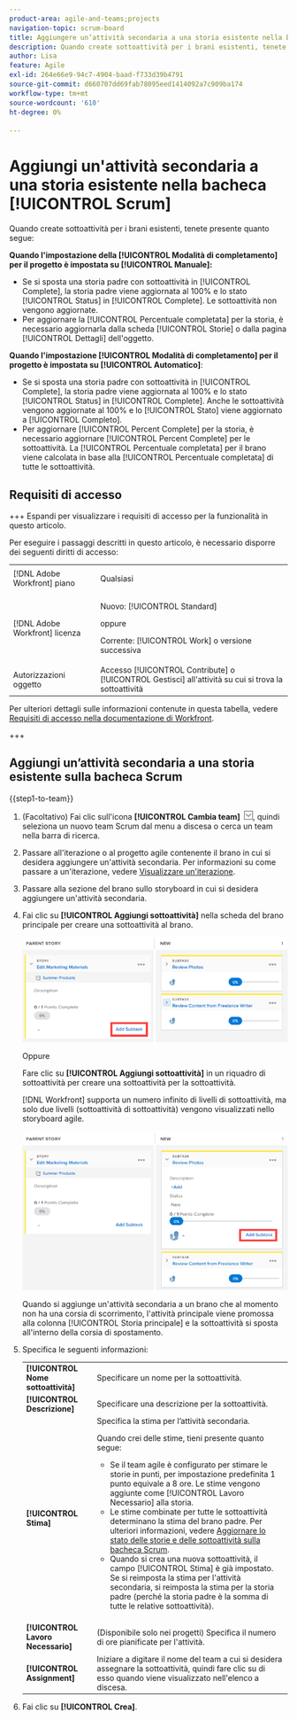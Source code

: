 ```yaml
---
product-area: agile-and-teams;projects
navigation-topic: scrum-board
title: Aggiungere un’attività secondaria a una storia esistente nella bacheca Scrum
description: Quando create sottoattività per i brani esistenti, tenete presente l'impostazione Modalità di completamento per il progetto, poiché questo influisce sul modo in cui i brani vengono aggiornati.
author: Lisa
feature: Agile
exl-id: 264e66e9-94c7-4904-baad-f733d39b4791
source-git-commit: d660707dd69fab78095eed1414092a7c909ba174
workflow-type: tm+mt
source-wordcount: '610'
ht-degree: 0%

---
```


# Aggiungi un&#39;attività secondaria a una storia esistente nella bacheca [!UICONTROL Scrum]

Quando create sottoattività per i brani esistenti, tenete presente quanto segue:

**Quando l&#39;impostazione della [!UICONTROL Modalità di completamento] per il progetto è impostata su [!UICONTROL Manuale]:**

* Se si sposta una storia padre con sottoattività in [!UICONTROL Complete], la storia padre viene aggiornata al 100% e lo stato [!UICONTROL Status] in [!UICONTROL Complete]. Le sottoattività non vengono aggiornate.
* Per aggiornare la [!UICONTROL Percentuale completata] per la storia, è necessario aggiornarla dalla scheda [!UICONTROL Storie] o dalla pagina [!UICONTROL Dettagli] dell&#39;oggetto.

**Quando l&#39;impostazione [!UICONTROL Modalità di completamento] per il progetto è impostata su [!UICONTROL Automatico]**:

* Se si sposta una storia padre con sottoattività in [!UICONTROL Complete], la storia padre viene aggiornata al 100% e lo stato [!UICONTROL Status] in [!UICONTROL Complete]. Anche le sottoattività vengono aggiornate al 100% e lo [!UICONTROL Stato] viene aggiornato a [!UICONTROL Completo].
* Per aggiornare [!UICONTROL Percent Complete] per la storia, è necessario aggiornare [!UICONTROL Percent Complete] per le sottoattività. La [!UICONTROL Percentuale completata] per il brano viene calcolata in base alla [!UICONTROL Percentuale completata] di tutte le sottoattività.

## Requisiti di accesso

+++ Espandi per visualizzare i requisiti di accesso per la funzionalità in questo articolo.

Per eseguire i passaggi descritti in questo articolo, è necessario disporre dei seguenti diritti di accesso:

<table style="table-layout:auto"> 
 <tbody> 
  <tr> 
   <td role="rowheader">[!DNL Adobe Workfront] piano</td> 
   <td> <p>Qualsiasi</p> </td> 
  </tr> 
  <tr> 
   <td role="rowheader">[!DNL Adobe Workfront] licenza</td> 
   <td> <p>Nuovo: [!UICONTROL Standard]</p> 
   oppure
   <p>Corrente: [!UICONTROL Work] o versione successiva</p> </td> 
  </tr>
   <tr> 
   <td role="rowheader">Autorizzazioni oggetto</td> 
   <td>Accesso [!UICONTROL Contribute] o [!UICONTROL Gestisci] all'attività su cui si trova la sottoattività </td> 
  </tr>
 </tbody> 
</table>

Per ulteriori dettagli sulle informazioni contenute in questa tabella, vedere [Requisiti di accesso nella documentazione di Workfront](/help/quicksilver/administration-and-setup/add-users/access-levels-and-object-permissions/access-level-requirements-in-documentation.md).

+++

## Aggiungi un’attività secondaria a una storia esistente sulla bacheca Scrum

{{step1-to-team}}

1. (Facoltativo) Fai clic sull&#39;icona **[!UICONTROL Cambia team]** ![Cambia team](assets/switch-team-icon.png), quindi seleziona un nuovo team Scrum dal menu a discesa o cerca un team nella barra di ricerca.

1. Passare all&#39;iterazione o al progetto agile contenente il brano in cui si desidera aggiungere un&#39;attività secondaria. Per informazioni su come passare a un&#39;iterazione, vedere [Visualizzare un&#39;iterazione](../../../agile/use-scrum-in-an-agile-team/iterations/view-iteration.md).
1. Passare alla sezione del brano sullo storyboard in cui si desidera aggiungere un&#39;attività secondaria.
1. Fai clic su **[!UICONTROL Aggiungi sottoattività]** nella scheda del brano principale per creare una sottoattività al brano.

   ![Aggiungi sottoattività](assets/agile-story-addsubtask-NWE.png)

   Oppure

   Fare clic su **[!UICONTROL Aggiungi sottoattività]** in un riquadro di sottoattività per creare una sottoattività per la sottoattività.

   [!DNL Workfront] supporta un numero infinito di livelli di sottoattività, ma solo due livelli (sottoattività di sottoattività) vengono visualizzati nello storyboard agile.

   ![Aggiungi sottoattività](assets/agile-story-addsubtask2-NWE.png)

   Quando si aggiunge un&#39;attività secondaria a un brano che al momento non ha una corsia di scorrimento, l&#39;attività principale viene promossa alla colonna [!UICONTROL Storia principale] e la sottoattività si sposta all&#39;interno della corsia di spostamento.

1. Specifica le seguenti informazioni:

   <table style="table-layout:auto">
    <col>
    <col>
    <tbody>
     <tr>
      <td role="rowheader"><strong>[!UICONTROL Nome sottoattività]</strong></td>
      <td> Specificare un nome per la sottoattività.</td>
     </tr>
     <tr>
      <td role="rowheader"><strong>[!UICONTROL Descrizione]</strong></td>
      <td>Specificare una descrizione per la sottoattività.</td>
     </tr>
     <tr>
      <td role="rowheader"><strong>[!UICONTROL Stima]</strong></td>
      <td>Specifica la stima per l’attività secondaria.<br><p>Quando crei delle stime, tieni presente quanto segue:</p>
       <ul>
        <li>Se il team agile è configurato per stimare le storie in punti, per impostazione predefinita 1 punto equivale a 8 ore. Le stime vengono aggiunte come [!UICONTROL Lavoro Necessario] alla storia.</li>
        <li>Le stime combinate per tutte le sottoattività determinano la stima del brano padre. Per ulteriori informazioni, vedere <a href="../../../agile/use-scrum-in-an-agile-team/scrum-board/update-status-of-stories-and-subtasks.md" class="MCXref xref">Aggiornare lo stato delle storie e delle sottoattività sulla bacheca Scrum</a>.</li>
        <li>Quando si crea una nuova sottoattività, il campo [!UICONTROL Stima] è già impostato. Se si reimposta la stima per l'attività secondaria, si reimposta la stima per la storia padre (perché la storia padre è la somma di tutte le relative sottoattività).</li>
       </ul><br></td>
     </tr>
     <tr>
      <td role="rowheader"><strong>[!UICONTROL Lavoro Necessario]</strong></td>
      <td> (Disponibile solo nei progetti) Specifica il numero di ore pianificate per l'attività.</td>
     </tr>
     <tr>
      <td role="rowheader"><strong>[!UICONTROL Assignment]</strong></td>
      <td>Iniziare a digitare il nome del team a cui si desidera assegnare la sottoattività, quindi fare clic su di esso quando viene visualizzato nell'elenco a discesa.</td>
     </tr>
    </tbody>
   </table>

1. Fai clic su **[!UICONTROL Crea]**.
